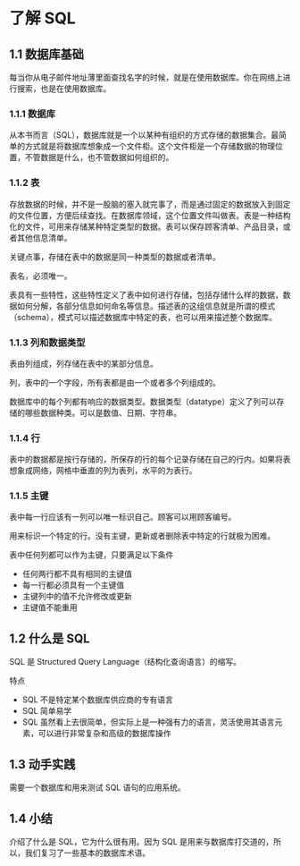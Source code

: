 # 了解 SQL

## 1.1 数据库基础

每当你从电子邮件地址薄里面查找名字的时候，就是在使用数据库。你在网络上进行搜索，也是在使用数据库。

### 1.1.1 数据库

从本书而言（SQL），数据库就是一个以某种有组织的方式存储的数据集合。最简单的方式就是将数据库想象成一个文件柜。这个文件柜是一个存储数据的物理位置，不管数据是什么，也不管数据如何组织的。

### 1.1.2 表

存放数据的时候，并不是一股脑的塞入就完事了，而是通过固定的数据放入到固定的文件位置，方便后续查找。在数据库领域，这个位置文件叫做表。表是一种结构化的文件，可用来存储某种特定类型的数据。表可以保存顾客清单、产品目录，或者其他信息清单。

关键点事，存储在表中的数据是同一种类型的数据或者清单。

表名，必须唯一。

表具有一些特性，这些特性定义了表中如何进行存储，包括存储什么样的数据，数据如何分解，各部分信息如何命名等信息。描述表的这组信息就是所谓的模式（schema），模式可以描述数据库中特定的表，也可以用来描述整个数据库。

### 1.1.3 列和数据类型

表由列组成，列存储在表中的某部分信息。

列，表中的一个字段，所有表都是由一个或者多个列组成的。

数据库中的每个列都有响应的数据类型。数据类型（datatype）定义了列可以存储的哪些数据种类。可以是数值、日期、字符串。

### 1.1.4 行

表中的数据都是按行存储的，所保存的行的每个记录存储在自己的行内。如果将表想象成网络，网格中垂直的列为表列，水平的为表行。

### 1.1.5 主键

表中每一行应该有一列可以唯一标识自己。顾客可以用顾客编号。

用来标识一个特定的行。没有主键，更新或者删除表中特定的行就极为困难。

表中任何列都可以作为主键，只要满足以下条件

- 任何两行都不具有相同的主键值
- 每一行都必须具有一个主键值
- 主键列中的值不允许修改或更新
- 主键值不能重用

## 1.2 什么是 SQL

SQL 是 Structured Query Language（结构化查询语言）的缩写。

特点

- SQL 不是特定某个数据库供应商的专有语言
- SQL 简单易学
- SQL 虽然看上去很简单，但实际上是一种强有力的语言，灵活使用其语言元素，可以进行非常复杂和高级的数据库操作

## 1.3 动手实践

需要一个数据库和用来测试 SQL 语句的应用系统。

## 1.4 小结

介绍了什么是 SQL，它为什么很有用。因为 SQL 是用来与数据库打交道的，所以，我们复习了一些基本的数据库术语。

